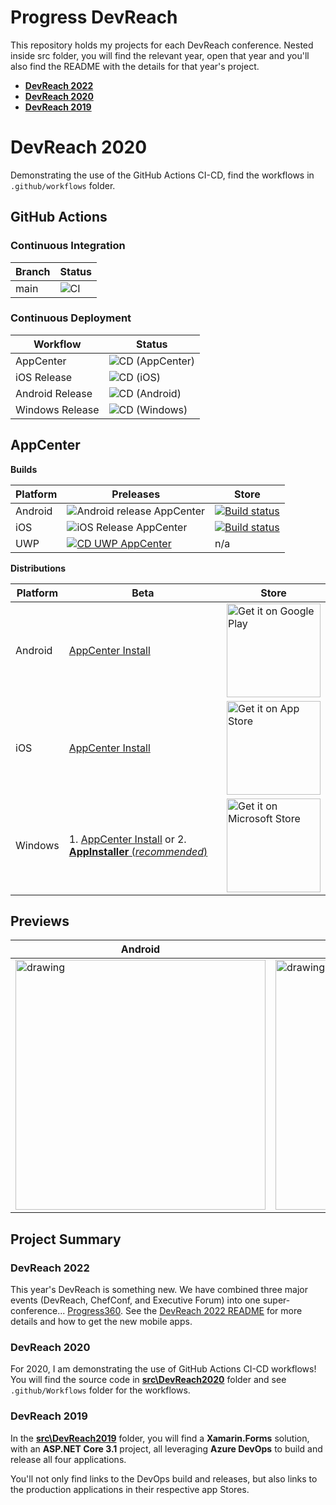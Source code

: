 # Progress DevReach

This repository holds my projects for each DevReach conference. Nested inside src folder, you will find the relevant year, open that year and you'll also find the README with the details for that year's project.

* [**DevReach 2022**](https://github.com/LanceMcCarthy/DevReachCompanion/tree/main/src/DevReach2022)
* [**DevReach 2020**](https://github.com/LanceMcCarthy/DevReachCompanion/tree/main/src/DevReach2020)
* [**DevReach 2019**](https://github.com/LanceMcCarthy/DevReachCompanion/tree/main/src/DevReach2019)

# DevReach 2020

Demonstrating the use of the GitHub Actions CI-CD, find the workflows in `.github/workflows` folder.

## GitHub Actions

### Continuous Integration

| Branch | Status |
|--------|--------|
| main | ![CI](https://github.com/LanceMcCarthy/DevReachCompanion/workflows/CI%20(Xamarin.Forms%20All)/badge.svg?branch=main) |

### Continuous Deployment

| Workflow | Status |
|----------|--------|
| AppCenter       | ![CD (AppCenter)](https://github.com/LanceMcCarthy/DevReachCompanion/workflows/CD%20(AppCenter)/badge.svg) |
| iOS Release     | ![CD (iOS)](https://github.com/LanceMcCarthy/DevReachCompanion/workflows/CD%20(iOS)/badge.svg) |
| Android Release | ![CD (Android)](https://github.com/LanceMcCarthy/DevReachCompanion/workflows/CD%20(Android)/badge.svg) |
| Windows Release | ![CD (Windows)](https://github.com/LanceMcCarthy/DevReachCompanion/workflows/CD%20(Windows)/badge.svg) |

## AppCenter

**Builds**

| Platform | Preleases | Store |
|----------|----------------|-------------------|
| Android  | ![Android release AppCenter](https://build.appcenter.ms/v0.1/apps/ef428033-8891-4add-95f2-7fc4f54c9923/branches/appcenter/badge) | [![Build status](https://build.appcenter.ms/v0.1/apps/ef428033-8891-4add-95f2-7fc4f54c9923/branches/release-android/badge)](https://appcenter.ms) |
| iOS  | ![iOS Release AppCenter](https://build.appcenter.ms/v0.1/apps/a01fbcb4-c5b2-48d3-87fa-79ae2bf9a1b7/branches/appcenter/badge) | [![Build status](https://build.appcenter.ms/v0.1/apps/a01fbcb4-c5b2-48d3-87fa-79ae2bf9a1b7/branches/release-ios/badge)](https://appcenter.ms) |
| UWP |  [![CD UWP AppCenter](https://build.appcenter.ms/v0.1/apps/0915d3ca-e6c5-4b9c-b932-3ab15d014a40/branches/appcenter/badge)](https://appcenter.ms) | n/a |

**Distributions**

| Platform   | Beta      | Store      |
|------------|-----------|------------|
| Android    |  [AppCenter Install](install.appcenter.ms/users/lance-mccarthy-1uw5/apps/devreach-2020-android/distribution_groups/testers) | <a href='http://play.google.com/store/apps/details?id=com.LancelotSoftware.DevReachCompanion'><img alt='Get it on Google Play' src='.images/StoreBadges/GooglePlayBadge.png' width='150'/></a>     |
| iOS        |  [AppCenter Install](install.appcenter.ms/users/lance-mccarthy-1uw5/apps/devreach-2020-ios/distribution_groups/testers) | <a href='https://apps.apple.com/us/app/devreach-companion/id1483349010?ls=1'><img alt='Get it on App Store' src='.images/StoreBadges/AppleAppStoreBadge.svg' width='150'/></a> |
| Windows | 1. [AppCenter Install](install.appcenter.ms/users/lance-mccarthy-1uw5/apps/devreach-2020-uwp/distribution_groups/testers) or  2. [**AppInstaller** (*recommended*)](https://dvlup.blob.core.windows.net/general-app-files/Installers/DevReachCompanion/index.html) | <a href='//www.microsoft.com/store/apps/9MZNMK3MPV8R?cid=storebadge&ocid=badge'><img src='.images/StoreBadges/MsftStoreBadge_Large.png' alt='Get it on Microsoft Store' width='150'/></a> |

## Previews

| Android  | iOS                                      | Windows  |
|----------|------------------------------------------|----------|
| <img src=".images/Screenshots/Android_Home.png" alt="drawing" height="400" /> | <img src=".images/Screenshots/iOS_Home.png" alt="drawing" height="400"/> | <img src=".images/Screenshots/Windows_Home.png" alt="drawing" height="400"/> |

## Project Summary

### DevReach 2022

This year's DevReach is something new. We have combined three major events (DevReach, ChefConf, and Executive Forum) into one super-conference... [Progress360](https://www.progress.com/progress360). See the [DevReach 2022 README](https://github.com/LanceMcCarthy/DevReachCompanion/tree/main/src/DevReach2022) for more details and how to get the new mobile apps.

### DevReach 2020

For 2020, I am demonstrating the use of GitHub Actions CI-CD workflows! You will find the source code in [**src\DevReach2020**](https://github.com/LanceMcCarthy/DevReachCompanion/tree/main/src/DevReach2020) folder and see `.github/Workflows` folder for the workflows.

### DevReach 2019

In the [**src\DevReach2019**](https://github.com/LanceMcCarthy/DevReachCompanion/tree/main/src/DevReach2019) folder, you will find a **Xamarin.Forms** solution, with an **ASP.NET Core 3.1** project, all leveraging **Azure DevOps** to build and release all four applications.

You'll not only find links to the DevOps build and releases, but also links to the production applications in their respective app Stores.
